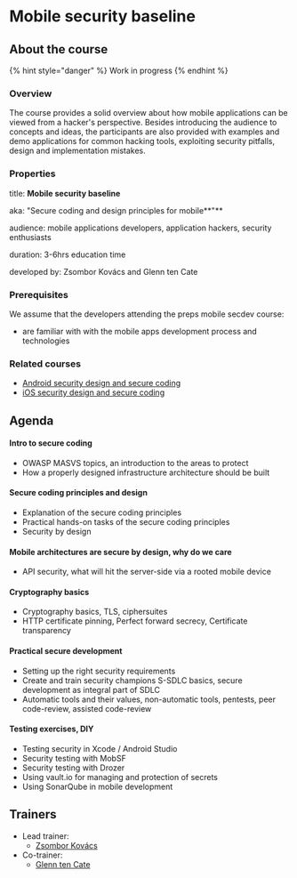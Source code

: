 # Mobile security baseline

## About the course

{% hint style="danger" %}
Work in progress
{% endhint %}

### Overview

The course provides a solid overview about how mobile applications can be viewed from a hacker's perspective. Besides introducing the audience to concepts and ideas, the participants are also provided with examples and demo applications for common hacking tools, exploiting security pitfalls, design and implementation mistakes.

### Properties

title: **Mobile security baseline**

aka: "Secure coding and design principles for mobile**"**

audience: mobile applications developers, application hackers, security enthusiasts

duration: 3-6hrs education time

developed by: Zsombor Kovács and Glenn ten Cate

### Prerequisites

We assume that the developers attending the preps mobile secdev course:

* are familiar with with the mobile apps development process and technologies

### Related courses

* [Android security design and secure coding](../code/android.md)
* [iOS security design and secure coding](../code/ios.md)

## Agenda

#### Intro to secure coding

* OWASP MASVS topics, an introduction to the areas to protect 
* How a properly designed infrastructure architecture should be built 

#### Secure coding principles and design 

* Explanation of the secure coding principles 
* Practical hands-on tasks of the secure coding principles 
* Security by design 

#### Mobile architectures are secure by design, why do we care 

* API security, what will hit the server-side via a rooted mobile device 

#### Cryptography basics 

* Cryptography basics, TLS, ciphersuites 
* HTTP certificate pinning, Perfect forward secrecy, Certificate transparency 

#### Practical secure development 

* Setting up the right security requirements 
* Create and train security champions S-SDLC basics, secure development as integral part of SDLC 
* Automatic tools and their values, non-automatic tools, pentests, peer code-review, assisted code-review 

#### Testing exercises, DIY 

* Testing security in Xcode / Android Studio 
* Security testing with MobSF 
* Security testing with Drozer 
* Using vault.io for managing and protection of secrets 
* Using SonarQube in mobile development

## Trainers

* Lead trainer:
  * [Zsombor Kovács](../trainers/zsombor-kovacs.md)
* Co-trainer:
  * ​[Glenn ten Cate](https://c.defdev.eu/trainers/glenn-ten-cate)


